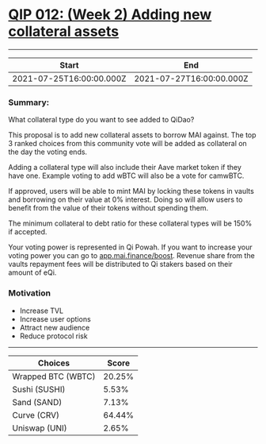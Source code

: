 
# [QIP 012: (Week 2) Adding new collateral assets ](https://snapshot.org/#/qidao.eth/proposal/QmNiVr4YdTwm2vM8NzgH1BhTYxTjxMo6YLFcz6g5xmnV3K)

---
| Start | End |
| --- | --- |
| 2021-07-25T16:00:00.000Z | 2021-07-27T16:00:00.000Z |


### Summary:
What collateral type do you want to see added to QiDao?

This proposal is to add new collateral assets to borrow MAI against. The top 3 ranked choices from this community vote will be added as collateral on the day the voting ends.

Adding a collateral type will also include their Aave market token if they have one. Example voting to add wBTC will also be a vote for camwBTC.

If approved, users will be able to mint MAI by locking these tokens in vaults and borrowing on their value at 0% interest. Doing so will allow users to benefit from the value of their tokens without spending them.

The minimum collateral to debt ratio for these collateral types will be 150% if accepted.

Your voting power is represented in Qi Powah. If you want to increase your voting power you can go to [app.mai.finance/boost](https://app.mai.finance/boost). Revenue share from the vaults repayment fees will be distributed to Qi stakers based on their amount of eQi.

### Motivation
* Increase TVL
* Increase user options
* Attract new audience
* Reduce protocol risk

---
| Choices | Score |
| --- | --- |
| Wrapped BTC (WBTC) | 20.25% |
| Sushi (SUSHI) | 5.53% |
| Sand (SAND) | 7.13% |
| Curve (CRV) | 64.44% |
| Uniswap (UNI) | 2.65% |

